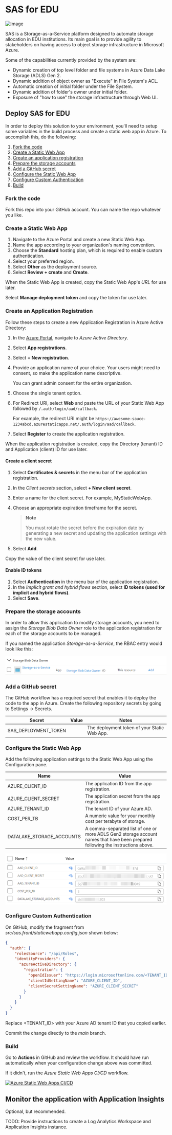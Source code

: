 # SAS for EDU

![image](assets/sas-welcome-page.png)

SAS is a Storage-as-a-Service platform designed to automate storage allocation in EDU institutions. Its main goal is to provide agility to stakeholders on having access to object storage infrastructure in Microsoft Azure.

Some of the capabilities currently provided by the system are:

* Dynamic creation of top level folder and file systems in Azure Data Lake Storage (ADLS) Gen 2.
* Dynamic addition of object owner as "Execute" in File System's ACL.
* Automatic creation of initial folder under the File System.
* Dynamic addition of folder's owner under initial folder.
* Exposure of "how to use" the storage infrastructure through Web UI.

## Deploy SAS for EDU

In order to deploy this solution to your environment, you'll need to setup some variables in the build process and create a static web app in Azure. To accomplish this, do the following:

1. [Fork the code](#fork-the-code)
1. [Create a Static Web App](#create-a-static-web-app)
1. [Create an application registration](#create-an-application-registration)
1. [Prepare the storage accounts](#prepare-the-storage-accounts)
1. [Add a GitHub secret](#add-a-github-secret)
1. [Configure the Static Web App](#configure-the-static-web-app)
1. [Configure Custom Authentication](#configure-custom-authentication)
1. [Build](#build)

### Fork the code

Fork this repo into your GitHub account. You can name the repo whatever you like.

### Create a Static Web App

1. Navigate to the Azure Portal and create a new Static Web App.
1. Name the app according to your organization's naming convention.
1. Choose the **Standard** hosting plan, which is required to enable custom authentication.
1. Select your preferred region.
1. Select **Other** as the deployment source.
1. Select **Review + create** and **Create**.

When the Static Web App is created, copy the Static Web App's *URL* for use later.

Select **Manage deployment token** and copy the token for use later.

### Create an Application Registration

Follow these steps to create a new Application Registration in Azure Active Directory:

1. In the [Azure Portal](https://portal.azure.com), navigate to *Azure Active Directory*.
1. Select **App registrations**.
1. Select **+ New registration**.
1. Provide an application name of your choice. Your users might need to consent, so make the application name descriptive.

    You can grant admin consent for the entire organization.

1. Choose the single tenant option.
1. For Redirect URI, select **Web** and paste the URL of your Static Web App followed by `/.auth/login/aad/callback`.

    For example, the redirect URI might be `https://awesome-sauce-1234abcd.azurestaticapps.net/.auth/login/aad/callback`.

1. Select **Register** to create the application registration.

When the application registration is created, copy the Directory (tenant) ID and Application (client) ID for use later.

#### Create a client secret

1. Select **Certificates & secrets** in the menu bar of the application registration.
1. In the *Client secrets* section, select **+ New client secret**.
1. Enter a name for the client secret. For example, MyStaticWebApp.
1. Choose an appropriate expiration timeframe for the secret.

    > **Note**
    >
    >You must rotate the secret before the expiration date by generating a new secret and updating the application settings with the new value.

1. Select **Add**.

Copy the value of the client secret for use later.

#### Enable ID tokens

1. Select **Authentication** in the menu bar of the application registration.
1. In the *Implicit grant and hybrid flows* section, select **ID tokens (used for implicit and hybrid flows)**.
1. Select **Save**.

### Prepare the storage accounts

In order to allow this application to modify storage accounts, you need to assign the *Storage Blob Data Owner* role to the application registration for each of the storage accounts to be managed.

If you named the application *Storage-as-a-Service*, the RBAC entry would look like this:

![image](assets/rbac-blob-owner.png)

### Add a GitHub secret

The GitHub workflow has a required secret that enables it to deploy the code to the app in Azure. Create the following repository secrets by going to Settings -> Secrets.

Secret | Value | Notes
--- | --- | ---
SAS_DEPLOYMENT_TOKEN | | The deployment token of your Static Web App.

### Configure the Static Web App

Add the following application settings to the Static Web App using the Configuration pane.

| Name | Value |
| --- | --- |
| AZURE_CLIENT_ID | The application ID from the app registration. |
| AZURE_CLIENT_SECRET | The application secret from the app registration. |
| AZURE_TENANT_ID | The tenant ID of your Azure AD. |
| COST_PER_TB | A numeric value for your monthly cost per terabyte of storage. |
| DATALAKE_STORAGE_ACCOUNTS | A comma-separated list of one or more ADLS Gen2 storage account names that have been prepared following the instructions above. |

![App Settings](./assets/app-settings.png)

### Configure Custom Authentication

On GitHub, modify the fragment from *src/sas.front/staticwebapp.config.json* shown below:

```json
{
  "auth": {
    "rolesSource": "/api/Roles",
    "identityProviders": {
      "azureActiveDirectory": {
        "registration": {
          "openIdIssuer": "https://login.microsoftonline.com/<TENANT_ID>/v2.0",
          "clientIdSettingName": "AZURE_CLIENT_ID",
          "clientSecretSettingName": "AZURE_CLIENT_SECRET"
        }
      }
    }
  }
}
```

Replace <TENANT_ID> with your Azure AD tenant ID that you copied earlier.

Commit the change directly to the *main* branch.

### Build

Go to **Actions** in GitHub and review the workflow. It should have run automatically when your configuration change above was committed.

If it didn't, run the *Azure Static Web Apps CI/CD* workflow.

[![Azure Static Web Apps CI/CD](../../actions/workflows/azure-swa-deploy.yml/badge.svg)](../../actions/workflows/azure-swa-deploy.yml)

## Monitor the application with Application Insights

Optional, but recommended.

TODO: Provide instructions to create a Log Analytics Workspace and Application Insights instance.
